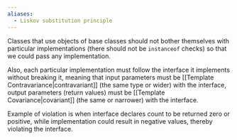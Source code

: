 ```yaml
---
aliases:
  - Liskov substitution principle
---
```

Classes that use objects of base classes should not bother themselves with particular implementations (there should not be `instanceof` checks) so that we could pass any implementation. 

Also, each particular implementation must follow the interface it implements without breaking it, meaning that input parameters must be [[Template Contravariance|contravariant]] (the same type or wider) with the interface, output parameters (return values) must be [[Template Covariance|covariant]] (the same or narrower) with the interface. 

Example of violation is when interface declares count to be returned zero or positive, while implementation could result in negative values, thereby violating the interface.
